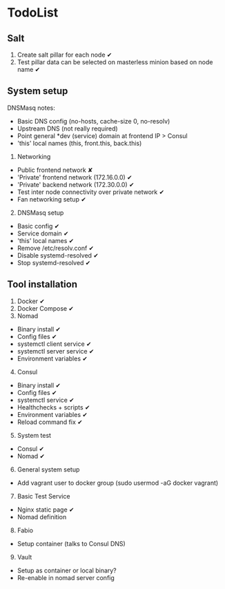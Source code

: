 # TodoList

## Salt

1. Create salt pillar for each node ✔
2. Test pillar data can be selected on masterless minion based on node name ✔

## System setup

DNSMasq notes:
  * Basic DNS config (no-hosts, cache-size 0, no-resolv)
  * Upstream DNS (not really required)
  * Point general *dev (service) domain at frontend IP > Consul
  * 'this' local names (this, front.this, back.this)

1. Networking
  - Public frontend network ✘
  - 'Private' frontend network (172.16.0.0) ✔
  - 'Private' backend network (172.30.0.0) ✔
  - Test inter node connectivity over private network ✔
  - Fan networking setup ✔
2. DNSMasq setup
  - Basic config ✔
  - Service domain ✔
  - 'this' local names ✔
  - Remove /etc/resolv.conf ✔
  - Disable systemd-resolved ✔
  - Stop systemd-resolved ✔

## Tool installation

1. Docker ✔
2. Docker Compose ✔
3. Nomad
  - Binary install ✔
  - Config files ✔
  - systemctl client service ✔
  - systemctl server service ✔
  - Environment variables ✔
4. Consul
  - Binary install ✔
  - Config files ✔
  - systemctl service ✔
  - Healthchecks + scripts ✔
  - Environment variables ✔
  - Reload command fix ✔
5. System test
  - Consul ✔
  - Nomad ✔
6. General system setup
  - Add vagrant user to docker group (sudo usermod -aG docker vagrant)
7. Basic Test Service
  - Nginx static page ✔
  - Nomad definition
8. Fabio
  - Setup container (talks to Consul DNS)
9. Vault
  - Setup as container or local binary?
  - Re-enable in nomad server config